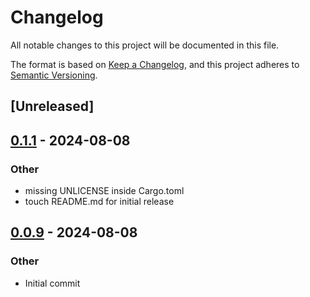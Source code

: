 # Changelog
All notable changes to this project will be documented in this file.

The format is based on [Keep a Changelog](https://keepachangelog.com/en/1.0.0/),
and this project adheres to [Semantic Versioning](https://semver.org/spec/v2.0.0.html).

## [Unreleased]

## [0.1.1](https://github.com/h-mathias/cmake-file-api-rs/compare/v0.1.0...v0.1.1) - 2024-08-08

### Other
- missing UNLICENSE inside Cargo.toml
- touch README.md for initial release

## [0.0.9](https://github.com/h-mathias/cmake-file-api-rs/releases/tag/v0.0.9) - 2024-08-08

### Other
- Initial commit
